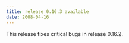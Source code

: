```yaml
---
title: release 0.16.3 available
date: 2008-04-16
---
```


This release fixes critical bugs in release 0.16.2.

